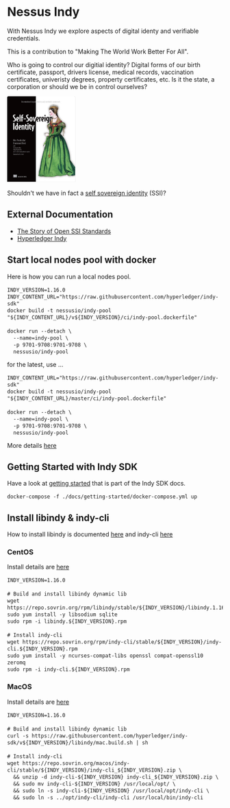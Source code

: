 # Nessus Indy

With Nessus Indy we explore aspects of digital identy and verifiable credentials.

This is a contribution to "Making The World Work Better For All".

Who is going to control our digitial identity? Digital forms of our birth certificate, passport, drivers license,
medical records, vaccination certificates, univeristy degrees, property certificates, etc.
Is it the state, a corporation or should we be in control ourselves?

<img src="docs/img/ssi-book.png" height="200">

Shouldn't we have in fact a [self sovereign identity](https://www.manning.com/books/self-sovereign-identity) (SSI)?

## External Documentation

* [The Story of Open SSI Standards](https://www.youtube.com/watch?v=RllH91rcFdE)
* [Hyperledger Indy](https://hyperledger-indy.readthedocs.io)

## Start local nodes pool with docker

Here is how you can run a local nodes pool.

```
INDY_VERSION=1.16.0
INDY_CONTENT_URL="https://raw.githubusercontent.com/hyperledger/indy-sdk"
docker build -t nessusio/indy-pool "${INDY_CONTENT_URL}/v${INDY_VERSION}/ci/indy-pool.dockerfile"

docker run --detach \
  --name=indy-pool \
  -p 9701-9708:9701-9708 \
  nessusio/indy-pool
```

for the latest, use ...

```
INDY_CONTENT_URL="https://raw.githubusercontent.com/hyperledger/indy-sdk"
docker build -t nessusio/indy-pool "${INDY_CONTENT_URL}/master/ci/indy-pool.dockerfile"

docker run --detach \
  --name=indy-pool \
  -p 9701-9708:9701-9708 \
  nessusio/indy-pool
```

More details [here](https://github.com/hyperledger/indy-sdk#how-to-start-local-nodes-pool-with-docker)


## Getting Started with Indy SDK

Have a look at [getting started](https://hyperledger-indy.readthedocs.io/projects/sdk/en/latest/docs/getting-started/)
that is part of the Indy SDK docs.

```
docker-compose -f ./docs/getting-started/docker-compose.yml up
```

## Install libindy & indy-cli

How to install libindy is documented [here](https://github.com/hyperledger/indy-sdk/tree/master#installing-the-sdk)
and indy-cli [here](https://github.com/hyperledger/indy-sdk/tree/master/cli)

### CentOS

Install details are [here](https://github.com/hyperledger/indy-sdk#centos)

```
INDY_VERSION=1.16.0

# Build and install libindy dynamic lib
wget https://repo.sovrin.org/rpm/libindy/stable/${INDY_VERSION}/libindy.1.16.0.rpm
sudo yum install -y libsodium sqlite
sudo rpm -i libindy.${INDY_VERSION}.rpm

# Install indy-cli 
wget https://repo.sovrin.org/rpm/indy-cli/stable/${INDY_VERSION}/indy-cli.${INDY_VERSION}.rpm
sudo yum install -y ncurses-compat-libs openssl compat-openssl10 zeromq
sudo rpm -i indy-cli.${INDY_VERSION}.rpm
```

### MacOS

Install details are [here](https://github.com/hyperledger/indy-sdk#macos)

```
INDY_VERSION=1.16.0

# Build and install libindy dynamic lib
curl -s https://raw.githubusercontent.com/hyperledger/indy-sdk/v${INDY_VERSION}/libindy/mac.build.sh | sh

# Install indy-cli 
wget https://repo.sovrin.org/macos/indy-cli/stable/${INDY_VERSION}/indy-cli_${INDY_VERSION}.zip \
  && unzip -d indy-cli-${INDY_VERSION} indy-cli_${INDY_VERSION}.zip \
  && sudo mv indy-cli-${INDY_VERSION} /usr/local/opt/ \
  && sudo ln -s indy-cli-${INDY_VERSION} /usr/local/opt/indy-cli \
  && sudo ln -s ../opt/indy-cli/indy-cli /usr/local/bin/indy-cli
```
